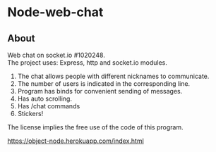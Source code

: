 # Node-web-chat

## About
Web chat on socket.io #1020248.<br>
The project uses: Express, http and socket.io modules.<br>
1. The chat allows people with different nicknames to communicate.
2. The number of users is indicated in the corresponding line.
3. Program has binds for convenient sending of messages.
4. Has auto scrolling.
5. Has /chat commands
6. Stickers!<br>

The license implies the free use of the code of this program.

https://object-node.herokuapp.com/index.html
